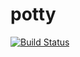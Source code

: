 # potty
[![Build Status](https://travis-ci.org/rainvg/potty.svg?branch=master)](https://travis-ci.org/rainvg/potty)
